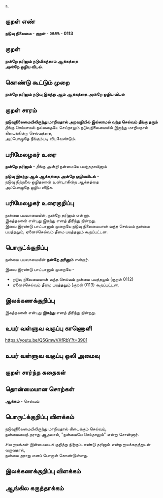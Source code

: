 உ

## குறள் எண் 

**நடுவு நிலைமை - குறள் - ௦௧௧௩ - 0113**  

## குறள் 

**நன்றே தரினும் நடுவிகந்தாம் ஆக்கத்தை  
அன்றே ஒழிய விடல்.** 

## கொண்டு கூட்டும் முறை

**நன்றே தரினும் நடுவு இகந்து ஆம் ஆக்கத்தை அன்றே ஒழிய விடல்**

## குறள் சாரம் 

**நடுவுநிலைமையிலிருந்து மாறியதால் அறவழியில் இல்லாமல் வந்த செல்வம் தீங்கு தரும்**  
தீங்கு செய்யாமல் நல்லதையே செய்தாலும் நடுவுநிலைமையில் இருந்து மாறியதால் கிடைக்கின்ற செல்வத்தை,  
அப்பொழுதே நீங்கும்படி விடவேண்டும்.  

## பரிமேலழகர் உரை

**நன்றே தரினும்** - தீங்கு அன்றி நன்மையே பயந்ததாயினும்  

**நடுவு இகந்து ஆம் ஆக்கத்தை அன்றே ஒழியவிடல்** -  
நடுவு நிற்றலை ஒழிதலான் உண்டாகின்ற ஆக்கத்தை  
அப்பொழுதே ஒழிய விடுக.   

## பரிமேலழகர் உரைகுறிப்பு   

நன்மை பயவாமையின், நன்றே தரினும் என்றார்.  
இகத்தலான் என்பது இகந்து எனத் திரிந்து நின்றது.  
இவை இரண்டு பாட்டானும் முறையே நடுவு நிலைமையான் வந்த செல்வம் நன்மை பயத்தலும், ஏனைச்செல்வம் தீமை பயத்தலும் கூறப்பட்டன.  

## பொருட்க்குறிப்பு 

நன்மை பயவாமையின் **நன்றே தரினும்** என்றார்.  

இவை இரண்டு பாட்டானும் முறையே -    
* நடுவு நிலைமையான் வந்த செல்வம் நன்மை பயத்தலும் (குறள் 0112)   
* ஏனைச்செல்வம் தீமை பயத்தலும் (குறள் 0113) கூறப்பட்டன.  

## இலக்கணக்குறிப்பு  

இகத்தலான் என்பது **இகந்து** எனத் திரிந்து நின்றது.  

## உயர் வள்ளுவ வகுப்பு காணொளி

https://youtu.be/Q5GmwVXfRbY?t=3901

## உயர் வள்ளுவ வகுப்பு ஒலி அமைவு 

 
## குறள் சார்ந்த கதைகள் 


## தொன்மையான சொற்கள்

**ஆக்கம்** - செல்வம்   

## பொருட்க்குறிப்பு விளக்கம்

நடுவுநிலைமையிலிருந்து மாறியதால் கிடைக்கும் செல்வம்,  
நன்மையைத் தராது ஆதலால், "நன்மையே செய்தாலும்" என்று சொன்னார்.  

சில ஐயங்கள் இன்மையைக் குறித்து நிற்கும். ஈண்டு தரினும் என்ற ஐயக்கருத்துடன் வருவதால்,   
நன்மை தராது எனப் பொருள் கொண்டுள்ளது. 

## இலக்கணக்குறிப்பு விளக்கம்


## ஆங்கில கருத்தாக்கம் 



